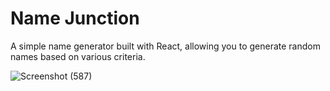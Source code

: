 # Name Junction

A simple name generator built with React, allowing you to generate random names based on various criteria.

![Screenshot (587)](https://github.com/shineishukla/name-junction/assets/109728779/892ecebe-b17d-43e1-8647-74ce05509e18)
